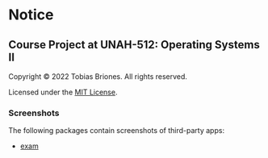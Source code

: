 # Notice

## Course Project at UNAH-512: Operating Systems II

Copyright © 2022 Tobias Briones. All rights reserved.

Licensed under the [MIT License](LICENSE).

### Screenshots

The following packages contain screenshots of third-party apps:

- [exam](exam/screenshots/notice.md)
